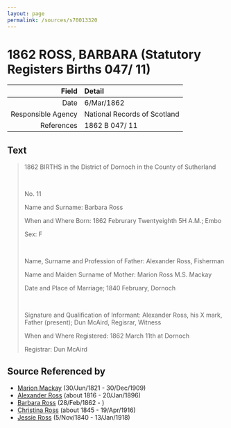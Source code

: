 ```yaml
---
layout: page
permalink: /sources/s70013320
---
```


# 1862 ROSS, BARBARA (Statutory Registers Births 047/ 11)

Field | Detail
---:|:---
Date | 6/Mar/1862
Responsible Agency | National Records of Scotland
References | 1862 B 047/ 11

## Text

> 1862 BIRTHS in the District of Dornoch in the County of Sutherland
>
> <br/>
>
> No. 11
>
> Name and Surname: Barbara Ross
>
> When and Where Born: 1862 Februrary Twentyeighth 5H A.M.; Embo
>
> Sex: F
>
> <br/>
>
> Name, Surname and Profession of Father: Alexander Ross, Fisherman
>
> Name and Maiden Surname of Mother: Marion Ross M.S. Mackay
>
> Date and Place of Marriage; 1840 February, Dornoch
>
> <br/>
>
> Signature and Qualification of Informant: Alexander Ross, his X mark, Father (present); Dun McAird, Regisrar, Witness
>
> When and Where Registered: 1862 March 11th at Dornoch
>
> Registrar: Dun McAird
>

## Source Referenced by

* [Marion Mackay](../people/@78930004@-marion-mackay-b1821-6-30-d1909-12-30.md) (30/Jun/1821 - 30/Dec/1909)
* [Alexander Ross](../people/@81387900@-alexander-ross-b1816-d1896-1-20.md) (about 1816 - 20/Jan/1896)
* [Barbara Ross](../people/@82167024@-barbara-ross-b1862-2-28-d.md) (28/Feb/1862 - )
* [Christina Ross](../people/@81183416@-christina-ross-b1845-d1916-4-19.md) (about 1845 - 19/Apr/1916)
* [Jessie Ross](../people/@60546968@-jessie-ross-b1840-11-5-d1918-1-13.md) (5/Nov/1840 - 13/Jan/1918)
